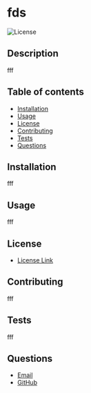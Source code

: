 # fds
![License](https://img.shields.io/badge/License-MIT-yellow.svg)   
## Description
  fff







## Table of contents
  * [Installation](#installation)
  * [Usage](#usage)
  * [License](#license)
  * [Contributing](#contributing)
  * [Tests](#tests)
  * [Questions](#questions)
    
## Installation
  fff
    
## Usage
  fff
    
    
## License
* [License Link](https://opensource.org/license/mit/)
     
## Contributing
  fff
    
    
## Tests
  fff
    
    
## Questions
   * [Email](mailto:brentjustinhouston@gmail.com)
   * [GitHub](https://github.com/brenthouston)